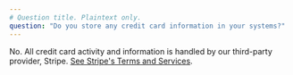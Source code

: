 ```yaml
---
# Question title. Plaintext only.
question: "Do you store any credit card information in your systems?"
---
```


No. All credit card activity and information is handled by our third-party provider, Stripe. [See Stripe's Terms and Services](https://stripe.com/gb/checkout/terms).

